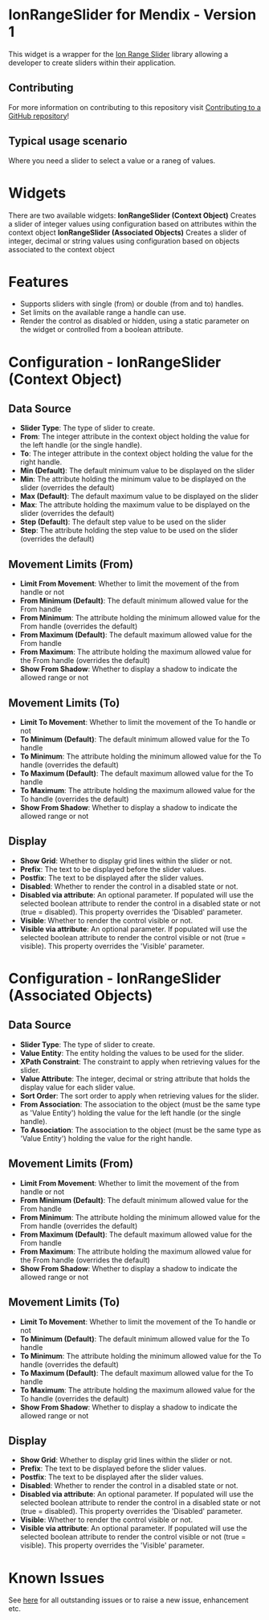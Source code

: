 # IonRangeSlider for Mendix - Version 1

This widget is a wrapper for the [Ion Range Slider](http://ionden.com/a/plugins/ion.rangeSlider/en.html) library allowing a developer to create sliders within their application.

## Contributing

For more information on contributing to this repository visit [Contributing to a GitHub repository](https://world.mendix.com/display/howto50/Contributing+to+a+GitHub+repository)!

## Typical usage scenario

Where you need a slider to select a value or a raneg of values.

# Widgets

There are two available widgets:
**IonRangeSlider (Context Object)** Creates a slider of integer values using configuration based on attributes within the context object
**IonRangeSlider (Associated Objects)** Creates a slider of integer, decimal or string values using configuration based on objects associated to the context object

# Features
- Supports sliders with single (from) or double (from and to) handles.
- Set limits on the available range a handle can use.
- Render the control as disabled or hidden, using a static parameter on the widget or controlled from a boolean attribute.

# Configuration - IonRangeSlider (Context Object)

## Data Source
- **Slider Type**: The type of slider to create.
- **From**: The integer attribute in the context object holding the value for the left handle (or the single handle).
- **To**: The integer attribute in the context object holding the value for the right handle.
- **Min (Default)**: The default minimum value to be displayed on the slider
- **Min**: The attribute holding the minimum value to be displayed on the slider (overrides the default)
- **Max (Default)**: The default maximum value to be displayed on the slider
- **Max**: The attribute holding the maximum value to be displayed on the slider (overrides the default)
- **Step (Default)**: The default step value to be used on the slider
- **Step**: The attribute holding the step value to be used on the slider (overrides the default)

## Movement Limits (From)
- **Limit From Movement**: Whether to limit the movement of the from handle or not
- **From Minimum (Default)**: The default minimum allowed value for the From handle
- **From Minimum**: The attribute holding the minimum allowed value for the From handle (overrides the default)
- **From Maximum (Default)**: The default maximum allowed value for the From handle
- **From Maximum**: The attribute holding the maximum allowed value for the From handle (overrides the default)
- **Show From Shadow**: Whether to display a shadow to indicate the allowed range or not

## Movement Limits (To)
- **Limit To Movement**: Whether to limit the movement of the To handle or not
- **To Minimum (Default)**: The default minimum allowed value for the To handle
- **To Minimum**: The attribute holding the minimum allowed value for the To handle (overrides the default)
- **To Maximum (Default)**: The default maximum allowed value for the To handle
- **To Maximum**: The attribute holding the maximum allowed value for the To handle (overrides the default)
- **Show From Shadow**: Whether to display a shadow to indicate the allowed range or not

## Display
- **Show Grid**: Whether to display grid lines within the slider or not.
- **Prefix**: The text to be displayed before the slider values.
- **Postfix**: The text to be displayed after the slider values.
- **Disabled**: Whether to render the control in a disabled state or not.
- **Disabled via attribute**: An optional parameter. If populated will use the selected boolean attribute to render the control in a disabled state or not (true = disabled). This property overrides the 'Disabled' parameter.
- **Visible**: Whether to render the control visible or not.
- **Visible via attribute**: An optional parameter. If populated will use the selected boolean attribute to render the control visible or not (true = visible). This property overrides the 'Visible' parameter.

# Configuration - IonRangeSlider (Associated Objects)

## Data Source
- **Slider Type**: The type of slider to create.
- **Value Entity**: The entity holding the values to be used for the slider.
- **XPath Constraint**: The constraint to apply when retrieving values for the slider.
- **Value Attribute**: The integer, decimal or string attribute that holds the display value for each slider value.
- **Sort Order**: The sort order to apply when retrieving values for the slider.
- **From Association**: The association to the object (must be the same type as 'Value Entity') holding the value for the left handle (or the single handle).
- **To Association**:  The association to the object (must be the same type as 'Value Entity') holding the value for the right handle.

## Movement Limits (From)
- **Limit From Movement**: Whether to limit the movement of the from handle or not
- **From Minimum (Default)**: The default minimum allowed value for the From handle
- **From Minimum**: The attribute holding the minimum allowed value for the From handle (overrides the default)
- **From Maximum (Default)**: The default maximum allowed value for the From handle
- **From Maximum**: The attribute holding the maximum allowed value for the From handle (overrides the default)
- **Show From Shadow**: Whether to display a shadow to indicate the allowed range or not

## Movement Limits (To)
- **Limit To Movement**: Whether to limit the movement of the To handle or not
- **To Minimum (Default)**: The default minimum allowed value for the To handle
- **To Minimum**: The attribute holding the minimum allowed value for the To handle (overrides the default)
- **To Maximum (Default)**: The default maximum allowed value for the To handle
- **To Maximum**: The attribute holding the maximum allowed value for the To handle (overrides the default)
- **Show From Shadow**: Whether to display a shadow to indicate the allowed range or not

## Display
- **Show Grid**: Whether to display grid lines within the slider or not.
- **Prefix**: The text to be displayed before the slider values.
- **Postfix**: The text to be displayed after the slider values.
- **Disabled**: Whether to render the control in a disabled state or not.
- **Disabled via attribute**: An optional parameter. If populated will use the selected boolean attribute to render the control in a disabled state or not (true = disabled). This property overrides the 'Disabled' parameter.
- **Visible**: Whether to render the control visible or not.
- **Visible via attribute**: An optional parameter. If populated will use the selected boolean attribute to render the control visible or not (true = visible). This property overrides the 'Visible' parameter.

# Known Issues

See [here](https://github.com/lindski/IonRangeSlider/issues) for all outstanding issues or to raise a new issue, enhancement etc.